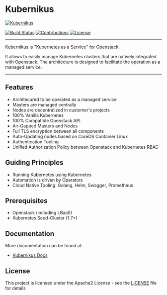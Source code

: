 # Kubernikus

[![Kubernikus](/assets/kubernikus.svg)](https://github.com/sapcc/kubernikus)

[![Build Status](https://travis-ci.org/sapcc/kubernikus.svg?branch=master)](https://travis-ci.org/sapcc/kubernikus)
[![Contributions](https://img.shields.io/badge/contributions-welcome-brightgreen.svg)](https://travis-ci.org/sapcc/kubernikus.svg?branch=master)
[![License](https://img.shields.io/badge/license-Apache-blue.svg)](http://www.apache.org/licenses/LICENSE-2.0.txt)

----

Kubernikus is "Kubernetes as a Service" for Openstack.

It allows to easily manage Kubernetes clusters that are natively integrated with Openstack. The architecture is designed to facilitate the operation as a managed service.

----

## Features

  * Architecured to be operated as a managed service
  * Masters are managed centrally 
  * Nodes are decentralized in customer's projects
  * 100% Vanilla Kubernetes
  * 100% Compatible Openstack API
  * Air-Gapped Masters and Nodes
  * Full TLS encryption between all components
  * Auto-Updating nodes based on CoreOS Container Linux
  * Authentication Tooling 
  * Unified Authorization Policy between Openstack and Kubernetes RBAC
  
## Guiding Principles

  * Running Kubernetes using Kubernetes
  * Automation is driven by Operators
  * Cloud Native Tooling: Golang, Helm, Swagger, Prometheus
  
## Prerequisites

  * Openstack (including LBaaS)
  * Kubernetes Seed-Cluster (1.7+)
  
## Documentation

More documentation can be found at:

  * [Kubernikus Docs](./docs/)


## License
This project is licensed under the Apache2 License - see the [LICENSE](LICENSE) file for details

